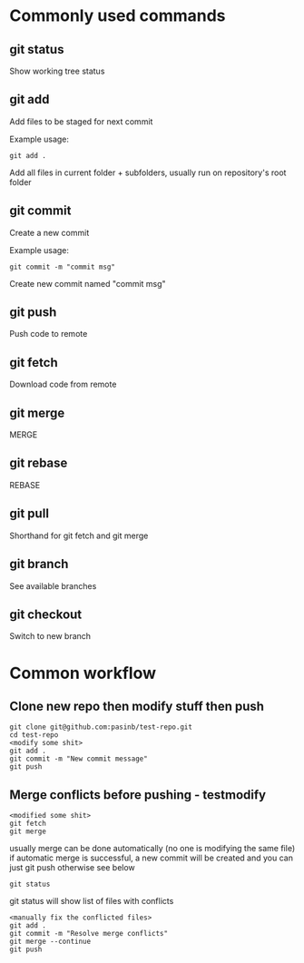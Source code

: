# Commonly used commands

## git status

Show working tree status

## git add

Add files to be staged for next commit

Example usage:
```
git add .
```
Add all files in current folder + subfolders, usually run on repository's root folder

## git commit

Create a new commit

Example usage:
```
git commit -m "commit msg"
```
Create new commit named "commit msg"

## git push

Push code to remote

## git fetch

Download code from remote

## git merge

MERGE

## git rebase

REBASE

## git pull

Shorthand for git fetch and git merge

## git branch

See available branches

## git checkout

Switch to new branch

# Common workflow

## Clone new repo then modify stuff then push

```
git clone git@github.com:pasinb/test-repo.git
cd test-repo
<modify some shit>
git add .
git commit -m "New commit message"
git push
```

## Merge conflicts before pushing - testmodify

```
<modified some shit>
git fetch
git merge
```
usually merge can be done automatically (no one is modifying the same file)
if automatic merge is successful, a new commit will be created and you can just git push
otherwise see below

```
git status
```
git status will show list of files with conflicts

```
<manually fix the conflicted files>
git add .
git commit -m "Resolve merge conflicts"
git merge --continue
git push
```

